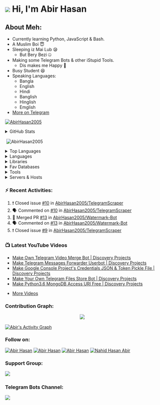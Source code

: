 <h1 align="left"><img src="https://media.giphy.com/media/hvRJCLFzcasrR4ia7z/giphy.gif" width="25px"> Hi, I'm Abir Hasan</h1>

## About Meh:
- Currently learning Python, JavaScript & Bash.
- A Muslim Boi 😇
- Sleeping iz Mai Lub 😪
    - But Bery Bezi 🤐
- Making some Telegram Bots & other iStupid Tools.
    - Dis makes me Happy 🤗
- Busy Student 😆
- Speaking Languages:
    - Bangla
    - English
    - Hindi
    - Banglish
    - Hinglish
    - Emglish
- [More on Telegram](https://t.me/AbirHasan2005/3)

<p align="left"> <a href="https://github.com/AbirHasan2005"><img src="https://komarev.com/ghpvc/?username=AbirHasan2005&label=Profile%20views&color=0e75b6&style=flat" alt="AbirHasan2005" /></a> </p>

<details>
  <summary>GitHub Stats</summary>
  <br/>
<p align="left"> <a href="https://github.com/AbirHasan2005"><img src="https://github-profile-trophy.vercel.app/?username=AbirHasan2005" alt="AbirHasan2005" /></a> </p>

</details>

<p>&nbsp;<img align="center" src="https://github-readme-stats.vercel.app/api?username=AbirHasan2005&show_icons=true&locale=en" alt="AbirHasan2005" /></p>

<details>
    <summary>Top Languages</summary>
    <br/>

[![Top Langs](https://github-readme-stats.vercel.app/api/top-langs/?username=AbirHasan2005)](https://github.com/AbirHasan2005)

</details>

<details>
    <summary>Languages</summary>
    <br/>
<p align="left"> <a href="https://www.gnu.org/software/bash/" target="_blank"> <img src="https://www.vectorlogo.zone/logos/gnu_bash/gnu_bash-icon.svg" alt="bash" width="40" height="40"/> </a> <a href="https://git-scm.com/" target="_blank"> <img src="https://github.com/Thomas-George-T/Thomas-George-T/raw/master/assets/git.svg" alt="git" width="40" height="40"/> </a> <a href="https://www.w3.org/html/" target="_blank"> <img src="https://raw.githubusercontent.com/devicons/devicon/master/icons/html5/html5-original-wordmark.svg" alt="html5" width="40" height="40"/> </a> <a href="https://www.python.org" target="_blank"> <img src="https://raw.githubusercontent.com/devicons/devicon/master/icons/python/python-original.svg" alt="python" width="40" height="40"/> </a> </p>

</details>

<details>
    <summary>Libraries</summary>
    <br/>
<p align="left"> <a href="https://www.selenium.dev" target="_blank"> <img src="https://raw.githubusercontent.com/detain/svg-logos/780f25886640cef088af994181646db2f6b1a3f8/svg/selenium-logo.svg" alt="selenium" width="40" height="40"/> </a> <a href="https://github.com/pyrogram/pyrogram" target="_blank"> <img src="https://raw.githubusercontent.com/pyrogram/logos/fe16a72cae833fcabf1f79ca0b33cee6af2f3bc3/logos/pyrogram.svg" alt="pyrogram" width="50" height="50"/> </a> </p>

</details>

<details>
    <summary>Fav Databases</summary>
    <br/>
<p align="left"> <a href="https://www.mongodb.com/" target="_blank"> <img src="https://raw.githubusercontent.com/devicons/devicon/master/icons/mongodb/mongodb-original-wordmark.svg" alt="mongodb" width="40" height="40"/> </a> <a href="https://www.mysql.com/" target="_blank"> <img src="https://raw.githubusercontent.com/devicons/devicon/master/icons/mysql/mysql-original-wordmark.svg" alt="mysql" width="40" height="40"/> </a> <a href="https://www.postgresql.org" target="_blank"> <img src="https://raw.githubusercontent.com/devicons/devicon/master/icons/postgresql/postgresql-original-wordmark.svg" alt="postgresql" width="40" height="40"/> </a> </p>

</details>

<details>
    <summary>Tools</summary>
    <br/>
<p align="left"> <a href="https://www.docker.com/" target="_blank"> <img src="https://raw.githubusercontent.com/devicons/devicon/master/icons/docker/docker-original-wordmark.svg" alt="docker" width="40" height="40"/> </a> <a href="https://www.jetbrains.com/pycharm/" target="_blank"> <img src="https://github.com/devicons/devicon/raw/master/icons/pycharm/pycharm-original-wordmark.svg" alt="pycharm" width="40" height="40"/> </a> <a href="https://www.nginx.com" target="_blank"> <img src="https://raw.githubusercontent.com/devicons/devicon/master/icons/nginx/nginx-original.svg" alt="nginx" width="40" height="40"/> </a> </p>

</details>

<details>
    <summary>Servers & Hosts</summary>
    <br/>
<p align="left"> <a href="https://github.com/" target="_blank"> <img src="https://github.com/devicons/devicon/raw/master/icons/github/github-original-wordmark.svg" alt="github" width="40" height="40"/> </a> <a href="https://aws.amazon.com" target="_blank"> <img src="https://github.com/Thomas-George-T/Thomas-George-T/raw/master/assets/aws.svg" alt="aws" width="40" height="40"/> </a> <a href="https://azure.microsoft.com/en-in/" target="_blank"> <img src="https://www.vectorlogo.zone/logos/microsoft_azure/microsoft_azure-icon.svg" alt="azure" width="40" height="40"/> </a> <a href="https://cloud.google.com" target="_blank"> <img src="https://www.vectorlogo.zone/logos/google_cloud/google_cloud-icon.svg" alt="gcp" width="40" height="40"/> </a> <a href="https://heroku.com" target="_blank"> <img src="https://github.com/Thomas-George-T/Thomas-George-T/raw/master/assets/heroku.svg" alt="heroku" width="40" height="40"/> </a> <a href="https://www.linux.org/" target="_blank"> <img src="https://raw.githubusercontent.com/devicons/devicon/master/icons/linux/linux-original.svg" alt="linux" width="40" height="40"/> </a> </p>

</details>

### :zap: Recent Activities:

<!--START_SECTION:activity-->
1. ❗️ Closed issue [#10](https://github.com/AbirHasan2005/TelegramScraper/issues/10) in [AbirHasan2005/TelegramScraper](https://github.com/AbirHasan2005/TelegramScraper)
2. 🗣 Commented on [#10](https://github.com/AbirHasan2005/TelegramScraper/issues/10) in [AbirHasan2005/TelegramScraper](https://github.com/AbirHasan2005/TelegramScraper)
3. 🎉 Merged PR [#13](https://github.com/AbirHasan2005/Watermark-Bot/pull/13) in [AbirHasan2005/Watermark-Bot](https://github.com/AbirHasan2005/Watermark-Bot)
4. 🗣 Commented on [#13](https://github.com/AbirHasan2005/Watermark-Bot/issues/13) in [AbirHasan2005/Watermark-Bot](https://github.com/AbirHasan2005/Watermark-Bot)
5. ❗️ Closed issue [#9](https://github.com/AbirHasan2005/TelegramScraper/issues/9) in [AbirHasan2005/TelegramScraper](https://github.com/AbirHasan2005/TelegramScraper)
<!--END_SECTION:activity-->


### 📺 Latest YouTube Videos
<!-- Feed workflow - https://github.com/gautamkrishnar/blog-post-workflow -->
<!-- YouTube Cards - WIP by DenverCoder1 -->

<!-- YOUTUBE:START -->
- [Make Own Telegram Video Merge Bot | Discovery Projects](https://www.youtube.com/watch?v=m4r_SHySGYo)
- [Make Telegram Messages Forwarder Userbot | Discovery Projects](https://www.youtube.com/watch?v=_xuptk2KUbk)
- [Make Google Console Project's Credentials JSON & Token Pickle File | Discovery Projects](https://www.youtube.com/watch?v=B0_JY5QuWuE)
- [Make Your Own Telegram Files Store Bot | Discovery Projects](https://www.youtube.com/watch?v=hHu2RaePhwI)
- [Make Python3.6 MongoDB Access URI Free | Discovery Projects](https://www.youtube.com/watch?v=aXlF80Cn7iU)
<!-- YOUTUBE:END -->
- [More Videos](https://m.youtube.com/channel/UCmnA0xMXzSyU9qbCQAG7bJQ/videos) 

### Contribution Graph:

<p align="center">
  <a href="https://github.com/AbirHasan2005">
    <img src="https://github-readme-streak-stats.herokuapp.com/?user=AbirHasan2005#version3"/>
  </a>
</p>
<a href="https://github.com/AbirHasan2005"><img alt="Abir's Activity Graph" src="https://activity-graph.herokuapp.com/graph?username=AbirHasan2005&bg_color=1F222E&color=F8D866&line=F85D7F&point=FFFFFF&hide_border=true" /></a>

### Follow on:
[![Abir Hasan](https://img.icons8.com/fluent/48/000000/twitter.png)][twitter]
[![Abir Hasan](https://img.icons8.com/fluent/48/000000/instagram-new.png)][instagram]
[![Abir Hasan](https://img.icons8.com/fluent/48/000000/telegram-app.png)][telegram]
[![Nahid Hasan Abir](https://img.icons8.com/fluent/48/000000/facebook-new.png)][facebook]

### Support Group:
<a href="https://t.me/linux_repo"><img src="https://img.shields.io/badge/Linux%20Repositories-Join%20Telegram%20Group-blue.svg?logo=telegram"></a>

### Telegram Bots Channel:
<a href="https://t.me/linux_repo"><img src="https://img.shields.io/badge/Discovery%20Updates-Join%20Telegram%20Channel-blue.svg?logo=telegram"></a>

[twitter]: https://twitter.com/AbirHasan2005
[instagram]: https://instagram.com/AbirHasan2005
[telegram]: https://t.me/AbirHasan2005
[facebook]: https://facebook.com/AbirHasan2005
